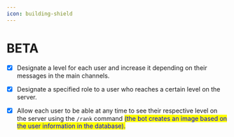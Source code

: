 ```yaml
---
icon: building-shield
---
```


# BETA

* [x] Designate a level for each user and increase it depending on their messages in the main channels.
* [x] Designate a specified role to a user who reaches a certain level on the server.
* [x] Allow each user to be able at any time to see their respective level on the server using the `/rank` command <mark style="color:blue;">(the bot creates an image based on the user information in the database).</mark>


